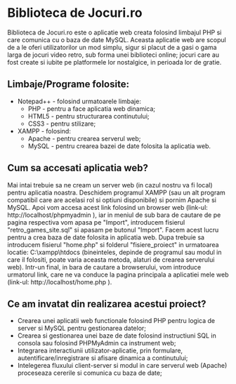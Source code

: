 # Biblioteca de Jocuri.ro

Biblioteca de Jocuri.ro este o aplicatie web creata folosind limbajul PHP si care comunica cu o baza de date MySQL. Aceasta aplicatie web are scopul de a le oferi utilizatorilor un mod simplu, sigur si placut de a gasi o gama larga de jocuri video retro, sub forma unei biblioteci online; jocuri care au fost create si iubite pe platformele lor nostalgice, in perioada lor de gratie. 

## Limbaje/Programe folosite:

- Notepad++ - folosind urmatoarele limbaje:
    * PHP - pentru a face aplicatia web dinamica;
    * HTML5 - pentru structurarea continutului;
    * CSS3 - pentru stilizare;
- XAMPP - folosind:
    * Apache - pentru crearea serverul web;
	* MySQL - pentru crearea bazei de date folosita la aplicatia web.
	
## Cum sa accesati aplicatia web?

Mai intai trebuie sa ne cream un server web (in cazul nostru va fi local) pentru aplicatia noastra. Deschidem programul XAMPP (sau un alt program compatibil care are acelasi rol si optiuni disponibile) si pornim Apache si MySQL.
Apoi vom accesa acest link folosind un browser web (link-ul: http://localhost/phpmyadmin ), iar in meniul de sub bara de cautare de pe pagina respectiva vom apasa pe "Import", introducem fisierul "retro_games_site.sql" si apasam pe butonul "Import". Facem acest lucru pentru a crea baza de date folosita in aplicatia web.
Dupa trebuie sa introducem fisierul "home.php" si folderul "fisiere_proiect" in urmatoarea locatie: C:\xampp\htdocs (bineinteles, depinde de programul sau modul in care il folositi, poate varia aceasta metoda, alaturi de crearea serverului web).
Intr-un final, in bara de cautare a browserului, vom introduce urmatorul link, care ne va conduce la pagina principala a aplicatiei mele web (link-ul: http://localhost/home.php ).


## Ce am invatat din realizarea acestui proiect?

- Crearea unei aplicatii web functionale folosind PHP pentru logica de server si MySQL pentru gestionarea datelor;
- Crearea si gestionarea unei baze de date folosind instructiuni SQL in consola sau folosind PHPMyAdmin ca instrument web;
- Integrarea interactiunii utilizator-aplicatie, prin formulare, autentificare/inregistrare si afisare dinamica a continutului;
- Intelegerea fluxului client-server si modul in care serverul web (Apache) proceseaza cererile si comunica cu baza de date;
